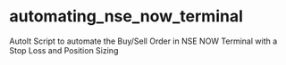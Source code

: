# automating_nse_now_terminal
AutoIt Script to automate the Buy/Sell Order in NSE NOW Terminal with a Stop Loss and Position Sizing
